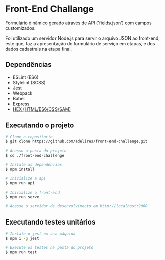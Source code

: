 # Front-End Challange

Formulário dinâmico gerado através de API ('fields.json') com campos customizados.

Foi utilizado um servidor Node.js para servir o arquivo JSON ao front-end, este que, faz a apresentação do formulário de serviço em etapas, e dos dados cadastrais na etapa final.

## Dependências
- ESLint (ES6)
- Stylelint (SCSS)
- Jest
- Webpack
- Babel
- Express
- [HEX (HTML/ES6/CSS/SAM)](https://medium.com/@metapgmr/hex-a-no-framework-approach-to-building-modern-web-apps-e43f74190b9c)

## Executando o projeto

```sh
# Clone o repositorio
$ git clone https://github.com/adelires/front-end-challenge.git

# Acesso a pasta do projeto
$ cd ./front-end-challenge

# Instale as dependencias
$ npm install

# Inicialize a api
$ npm run api

# Inicialize o front-end
$ npm run serve

# Acesse o servidor de desenvolvimento em http://localhost:9000
```

## Executando testes unitários

```sh
# Instale o jest em sua máquina
$ npm i -g jest

# Execute os testes na pasta do projeto
$ npm run test
```